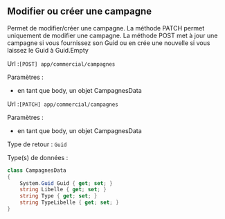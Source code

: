 ## <span id='modifiercampagne'>Modifier ou créer une campagne</span>

Permet de modifier/créer une campagne. La méthode PATCH permet uniquement de modifier une campagne.  La méthode POST met à jour une campagne si vous fournissez son Guid ou en crée une nouvelle si  vous laissez le Guid à Guid.Empty

Url :`[POST] app/commercial/campagnes`

Paramètres : 

- en tant que body, un objet CampagnesData

Url :`[PATCH] app/commercial/campagnes`

Paramètres : 

- en tant que body, un objet CampagnesData

Type de retour : `Guid`

Type(s) de données :

```csharp
class CampagnesData
{
	System.Guid Guid { get; set; }
	string Libelle { get; set; }
	string Type { get; set; }
	string TypeLibelle { get; set; }
}

```
